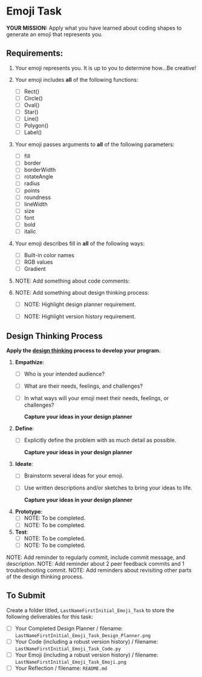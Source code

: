 # Emoji Task

**YOUR MISSION:** Apply what you have learned about coding shapes to generate an emoji that represents you.

## Requirements:

1. Your emoji represents you.  It is up to you to determine how...Be creative!

2. Your emoji includes **all** of the following functions:
    * [ ] Rect()
    * [ ] Circle()
    * [ ] Oval()
    * [ ] Star()
    * [ ] Line()
    * [ ] Polygon()
    * [ ] Label()

3. Your emoji passes arguments to **all** of the following parameters:
    * [ ] fill
    * [ ] border 
    * [ ] borderWidth 
    * [ ] rotateAngle 
    * [ ] radius 
    * [ ] points 
    * [ ] roundness 
    * [ ] lineWidth 
    * [ ] size
    * [ ] font
    * [ ] bold 
    * [ ] italic 
          
4. Your emoji describes fill in **all** of the following ways:
    * [ ] Built-in color names
    * [ ] RGB values
    * [ ] Gradient
  
5. NOTE: Add something about code comments:

6. NOTE: Add something about design thinking process:
     * [ ] NOTE: Highlight design planner requirement.
     * [ ] NOTE: Highlight version history requirement.
   

## Design Thinking Process

**Apply the [design thinking](https://github.com/MrJSwotinsky/AP_Computer_Science_Principles_2025_2026/blob/main/Resources/Design%20Thinking.pdf) process to develop your program.**

1. **Empathize**:
    * [ ] Who is your intended audience?
    * [ ] What are their needs, feelings, and challenges?
    * [ ] In what ways will your emoji meet their needs, feelings, or challenges?

      **Capture your ideas in your design planner**
   
2. **Define**:
    * [ ] Explicitly define the problem with as much detail as possible.
  
      **Capture your ideas in your design planner**

3. **Ideate**:
    * [ ] Brainstorm several ideas for your emoji.
    * [ ] Use written descriptions and/or sketches to bring your ideas to life.
  
       **Capture your ideas in your design planner**

4. **Prototype**:
    * [ ] NOTE: To be completed.
    * [ ] NOTE: To be completed.
     
5. **Test**:
    * [ ] NOTE: To be completed.
    * [ ] NOTE: To be completed.

NOTE: Add reminder to regularly commit, include commit message, and description.
NOTE: Add reminder about 2 peer feedback commits and 1 troubleshooting commit.
NOTE: Add reminders about revisiting other parts of the design thinking process.

## To Submit

Create a folder titled, `LastNameFirstInitial_Emoji_Task` to store the following deliverables for this task:

* [ ] Your Completed Design Planner  / filename: `LastNameFirstInitial_Emoji_Task_Design_Planner.png`
* [ ] Your Code (including a robust version history) / filename: `LastNameFirstInitial_Emoji_Task_Code.py`
* [ ] Your Emoji (including a robust version history) / filename: `LastNameFirstInitial_Emoji_Task_Emoji.png`
* [ ] Your Reflection / filename: `README.md`

